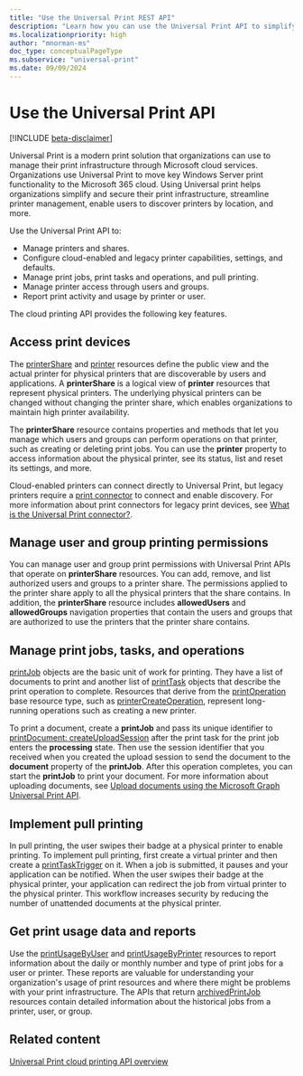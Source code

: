 ```yaml
---
title: "Use the Universal Print REST API"
description: "Learn how you can use the Universal Print API to simplify and secure the Universal Print infrastructure in your organization"
ms.localizationpriority: high
author: "mnorman-ms"
doc_type: conceptualPageType
ms.subservice: "universal-print"
ms.date: 09/09/2024
---
```


# Use the Universal Print API

[!INCLUDE [beta-disclaimer](../../includes/beta-disclaimer.md)]

Universal Print is a modern print solution that organizations can use to manage their print infrastructure through Microsoft cloud services. Organizations use Universal Print to move key Windows Server print functionality to the Microsoft 365 cloud. Using Universal print helps organizations simplify and secure their print infrastructure, streamline printer management, enable users to discover printers by location, and more.

Use the Universal Print API to:

- Manage printers and shares.
- Configure cloud-enabled and legacy printer capabilities, settings, and defaults.
- Manage print jobs, print tasks and operations, and pull printing.
- Manage printer access through users and groups.
- Report print activity and usage by printer or user.

The cloud printing API provides the following key features.

## Access print devices

The [printerShare](./printershare.md) and [printer](./printer.md) resources define the public view and the actual printer for physical printers that are discoverable by users and applications. A **printerShare** is a logical view of **printer** resources that represent physical printers. The underlying physical printers can be changed without changing the printer share, which enables organizations to maintain high printer availability. 

The **printerShare** resource contains properties and methods that let you manage which users and groups can perform operations on that printer, such as creating or deleting print jobs. You can use the **printer** property to access information about the physical printer, see its status, list and reset its settings, and more.

Cloud-enabled printers can connect directly to Universal Print, but legacy printers require a [print connector](./printconnector.md) to connect and enable discovery. For more information about print connectors for legacy print devices, see [What is the Universal Print connector?](/universal-print/fundamentals/universal-print-connector-overview).

## Manage user and group printing permissions

You can manage user and group print permissions with Universal Print APIs that operate on **printerShare** resources. You can add, remove, and list authorized users and groups to a printer share. The permissions applied to the printer share apply to all the physical printers that the share contains. In addition, the **printerShare** resource includes **allowedUsers** and **allowedGroups** navigation properties that contain the users and groups that are authorized to use the printers that the printer share contains.


## Manage print jobs, tasks, and operations

[printJob](./printjob.md) objects are the basic unit of work for printing. They have a list of documents to print and another list of [printTask](./printtask.md) objects that describe the print operation to complete. Resources that derive from the [printOperation](./printoperation.md) base resource type, such as [printerCreateOperation](./printercreateoperation.md), represent long-running operations such as creating a new printer.

To print a document, create a **printJob** and pass its unique identifier to [printDocument: createUploadSession](../api/printdocument-createuploadsession.md) after the print task for the print job enters the **processing** state. Then use the session identifier that you received when you created the upload session to send the document to the **document** property of the **printJob**. After this operation completes, you can start the **printJob** to print your document. For more information about uploading documents, see [Upload documents using the Microsoft Graph Universal Print API](/graph/upload-data-to-upload-session).

## Implement pull printing

In pull printing, the user swipes their badge at a physical printer to enable printing. To implement pull printing, first create a virtual printer and then create a [printTaskTrigger](./printtasktrigger.md) on it. When a job is submitted, it pauses and your application can be notified. When the user swipes their badge at the physical printer, your application can redirect the job from virtual printer to the physical printer. This workflow increases security by reducing the number of unattended documents at the physical printer. 

## Get print usage data and reports

Use the [printUsageByUser](./printusagebyuser.md) and [printUsageByPrinter](./printusagebyprinter.md) resources to report information about the daily or monthly number and type of print jobs for a user or printer. These reports are valuable for understanding your organization's usage of print resources and where there might be problems with your print infrastructure. The APIs that return [archivedPrintJob](./archivedprintjob.md) resources contain detailed information about the historical jobs from a printer, user, or group.

## Related content
[Universal Print cloud printing API overview](/graph/universal-print-concept-overview)
